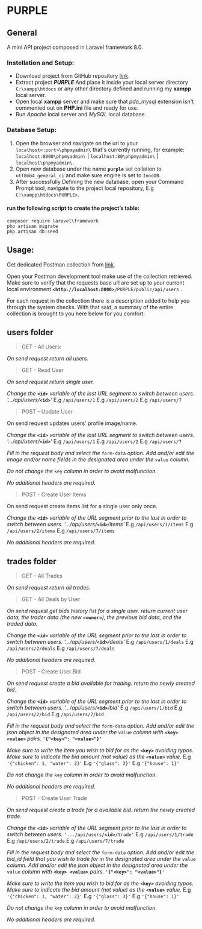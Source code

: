 # PURPLE

## General

A mini API project composed in Laravel framework 8.0. 

### Instellation and Setup:

-   Download project from GitHub repository [link](https://github.com/DannyBoyIL/PURPLE).
-   Extract project  **_PURPLE_**  And place it inside your local server directory  `C:\xampp\htdocs`  or any other directory defined and running my  **xampp**  local server.
-   Open local  **xampp**  server and make sure that  _pdo_mysql_  extension isn't commented out on  **PHP.ini**  file and ready for use.
-   Run  _Apache_  local server and  _MySQL_  local database.

### Database Setup:
1.  Open the browser and navigate on the url to your  `localhost<:port>\phpmyadmin\`  that's currently running, for example:  `localhost:8000\phpmyadmin\`  |  `localhost:80\phpmyadmin\`  |  `localhost\phpmyadmin\`.
2.  Open new database under the name  **`purple`**  set collation to  `utf8mb4_general_ci`  and make sure engine is set to `InnoDB`.
3.  After successfully Defining the new database, open your Command Prompt tool, navigate to the project local repository, E.g `C:\xampp\htdocs\PURPLE>`.

#### run the following script to create the project’s table: 
	composer require laravel\framework
	php artisan migrate
	php artisan db:seed

## Usage:

Get dedicated Postman collection from [link](https://www.getpostman.com/collections/4db60d44b10771332af9).

Open your Postman development tool make use of the collection retrieved. Make sure to verify that the requests base url are set up to your current local environment **`<http://localhost:8000>`**`/PURPLE/public/api/users` .

For each request in the collection there is a description added to help you through the system checks. With that said, a summary  of the entire collection is brought to you here below for you comfort:

## users  folder

> GET - All Users: 	

_On send request return all users._

> GET - Read User

_On send request return single user._

_Change the_ **`<id>`** _variable of the last URL segment to switch between users._ _'.../api/users/_**`<id>`**_'_
E.g `/api/users/1`
E.g `/api/users/2`
E.g `/api/users/7`

> POST - Update User

On send request updates users' profile image/name.

_Change the_ **`<id>`** _variable of the last URL segment to switch between users._ _'.../api/users/_**`<id>`**_'_
E.g `/api/users/1`
E.g `/api/users/2`
E.g `/api/users/7`

_Fill in the request body and select the_ `form-data` _option._ 
_Add and/or edit the image and/or name fields in the designated area under the_ `value` _column._

_Do not change the_ `key` _column in order to avoid malfunction._

_No additional headers are required._

> POST - Create User Items

On send request create items list for a single user only once.

_Change the_ **`<id>`** _variable of the URL segment prior to the last in order to switch between users. '.../api/users/_**`<id>`**_/items'_
E.g `/api/users/1/items`
E.g `/api/users/2/items`
E.g `/api/users/7/items`

_No additional headers are required._

## trades folder

> GET - All Trades

_On send request return all trades._

> GET - All Deals by User

_On send request get bids history list for a single user. return current user data, the trader data (the new_ **`<owner>`**_), the previous bid data, and the traded data._ 

_Change the_ **`<id>`** _variable of the URL segment prior to the last in order to switch between users. '.../api/users/_**`<id>`**_/deals'_
E.g `/api/users/1/deals`
E.g `/api/users/2/deals`
E.g `/api/users/7/deals`

_No additional headers are required._

> POST - Create User Bid

_On send request create a bid available for trading. return the newly created bid._

_Change the_ **`<id>`** _variable of the URL segment prior to the last in order to switch between users. '.../api/users/_**`<id>`**_/bid'_
E.g `/api/users/1/bid`
E.g `/api/users/2/bid`
E.g `/api/users/7/bid`

_Fill in the request body and select the_ `form-data` _option._ 
_Add and/or edit the json object in the designated area under the_ `value` _column with_ **`<key> <value>`** _pairs._ **`'{"<key>": "<value>"}'`**

_Make sure to write the item you wish to bid for as the_ **`<key>`** _avoiding typos._
_Make sure to indicate the bid amount (not value) as the_ **`<value>`** _value._
E.g `'{"chicken": 1, "water": 2}'`
E.g `'{"glass": 3}'`
E.g `'{"house": 1}'`

_Do not change the_ `key` _column in order to avoid malfunction._

_No additional headers are required._

> POST - Create User Trade

_On send request create a trade for a available bid. return the newly created trade._

_Change the_ **`<id>`** _variable of the URL segment prior to the last in order to switch between users._ `'.../api/users/`**`<id>`**`/trade'`
E.g `/api/users/1/trade`
E.g `/api/users/2/trade`
E.g `/api/users/7/trade`

_Fill in the request body and select the_ `form-data` _option.
Add and/or edit the bid_id field that you wish to trade for in the designated area under the_ `value` _column.
Add and/or edit the json object in the designated area under the_ `value` _column with_ **`<key> <value>`** _pairs._ **`'{"<key>": "<value>"}'`**

_Make sure to write the item you wish to bid for as the_ **`<key>`** _avoiding typos.
Make sure to indicate the bid amount (not value) as the_ **`<value>`** _value._
E.g `'{"chicken": 1, "water": 2}'`
E.g `'{"glass": 3}'`
E.g `'{"house": 1}'`

_Do not change the_ `key` _column in order to avoid malfunction._

_No additional headers are required._
